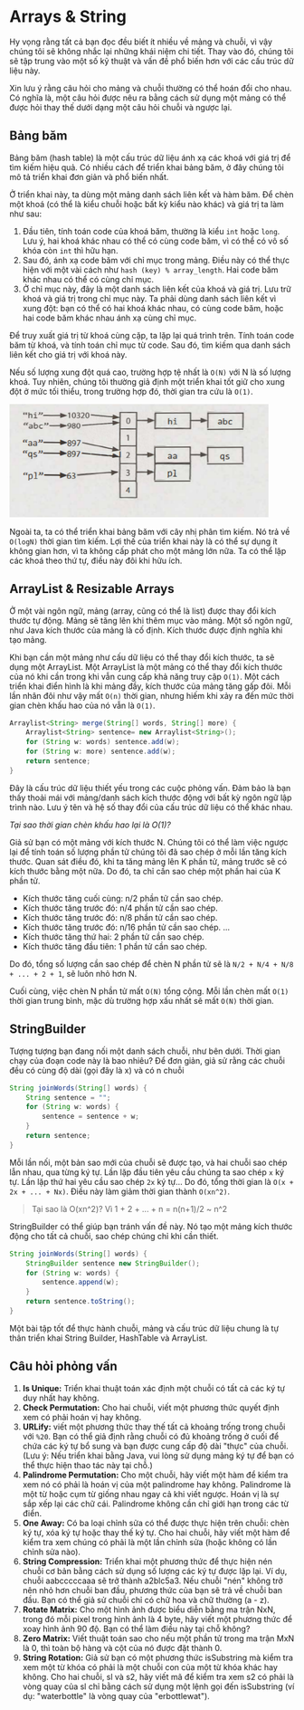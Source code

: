 # Arrays & String

Hy vọng rằng tất cả bạn đọc đều biết ít nhiều về mảng và chuỗi, vì vậy chúng tôi sẽ không nhắc lại những khái niệm chi tiết. Thay vào đó, chúng tôi sẽ tập trung vào một số kỹ thuật và vấn đề phổ biến hơn với các cấu trúc dữ liệu này.

Xin lưu ý rằng câu hỏi cho mảng và chuỗi thường có thể hoán đổi cho nhau. Có nghĩa là, một câu hỏi được nêu ra bằng cách sử dụng một mảng có thể được hỏi thay thế dưới dạng một câu hỏi chuỗi và ngược lại.

## Bảng băm

Bảng băm (hash table) là một cấu trúc dữ liệu ánh xạ các khoá với giá trị để tìm kiếm hiệu quả. Có nhiều cách để triển khai bảng băm, ở đây chúng tôi mô tả triển khai đơn giản và phổ biến nhất.

Ở triển khai này, ta dùng một mảng danh sách liên kết và hàm băm. Để chèn một khoá (có thể là kiểu chuỗi hoặc bất kỳ kiểu nào khác) và giá trị ta làm như sau:
1. Đầu tiên, tính toán code của khoá băm, thường là kiểu `int` hoặc `long`. Lưu ý, hai khoá khác nhau có thể có cùng code băm, vì có thể có vô số khóa còn `int` thì hữu hạn.
2. Sau đó, ánh xạ code băm với chỉ mục trong mảng. Điều này có thể thực hiện với một vài cách như `hash (key) % array_length`. Hai code băm khác nhau có thể có cùng chỉ mục.
3. Ở chỉ mục này, đây là một danh sách liên kết của khoá và giá trị. Lưu trữ khoá và giá trị trong chỉ mục này. Ta phải dùng danh sách liên kết vì xung đột: bạn có thể có hai khoá khác nhau, có cùng code băm, hoặc hai code băm khác nhau ánh xạ cùng chỉ mục.

Để truy xuất giá trị từ khoá cùng cặp, ta lặp lại quá trình trên. Tính toán code băm từ khoá, và tính toán chỉ mục từ code. Sau đó, tìm kiếm qua danh sách liên kết cho giá trị với khoá này.

Nếu số lượng xung đột quá cao, trường hợp tệ nhất là `O(N)` với N là số lượng khoá. Tuy nhiên, chúng tôi thường giả định một triển khai tốt giữ cho xung đột ở mức tối thiểu, trong trường hợp đó, thời gian tra cứu là `O(1)`.

![](./assets/hash-table.png)

Ngoài ta, ta có thể triển khai bảng băm với cây nhị phân tìm kiếm. Nó trả về `O(logN)` thời gian tìm kiếm. Lợi thế của triển khai này là có thể sự dụng ít không gian hơn, vì ta không cấp phát cho một mảng lớn nữa. Ta có thể lặp các khoá theo thứ tự, điều này đôi khi hữu ích.

## ArrayList & Resizable Arrays 

Ở một vài ngôn ngữ, mảng (array, cũng có thể là list) được thay đổi kích thước tự động. Mảng sẽ tăng lên khi thêm mục vào mảng. Một số ngôn ngữ, như Java kích thước của mảng là cố định. Kích thước được định nghĩa khi tạo mảng.

Khi bạn cần một mảng như cấu dữ liệu có thể thay đổi kích thước, ta sẽ dụng một ArrayList. Một ArrayList là một mảng có thể thay đổi kích thước của nó khi cần trong khi vẫn cung cấp khả năng truy cập `O(1)`. Một cách triển khai điển hình là khi mảng đầy, kích thước của mảng tăng gấp đôi. Mỗi lần nhân đôi như vậy mất `O(n)` thời gian, nhưng hiếm khi xảy ra đến mức thời gian chèn khấu hao của nó vẫn là `O(1)`.

```java
Arraylist<String> merge(String[] words, String[] more) {
    Arraylist<String> sentence= new Arraylist<String>();
    for (String w: words) sentence.add(w);
    for (String w: more) sentence.add(w);
    return sentence;
}
```

Đây là cấu trúc dữ liệu thiết yếu trong các cuộc phỏng vấn. Đảm bảo là bạn thấy thoải mái với mảng/danh sách kích thước động với bất kỳ ngôn ngữ lập trình nào. Lưu ý tên và hệ số thay đổi của cấu trúc dữ liệu có thể khác nhau.

*Tại sao thời gian chèn khấu hao lại là O(1)?*

Giả sử bạn có một mảng với kích thước N. Chúng tôi có thể làm việc ngược lại để tính toán số lượng phần tử chúng tôi đã sao chép ở mỗi lần tăng kích thước. Quan sát điều đó, khi ta tăng mảng lên K phần tử, mảng trước sẽ có kích thước bằng một nữa. Do đó, ta chỉ cần sao chép một phần hai của K phần tử.

- Kích thước tăng cuối cùng: n/2 phần tử cần sao chép.
- Kích thước tăng trước đó: n/4 phần tử cần sao chép.
- Kích thước tăng trước đó: n/8 phần tử cần sao chép.
- Kích thước tăng trước đó: n/16 phần tử cần sao chép.
...
- Kích thước tăng thứ hai: 2 phần tử cần sao chép.
- Kích thước tăng đầu tiên: 1 phần tử cần sao chép.

Do đó, tổng số lượng cần sao chép để chèn N phần tử sẽ là `N/2 + N/4 + N/8 + ... + 2 + 1`, sẽ luôn nhỏ hơn N.

Cuối cùng, việc chèn N phần tử mất `O(N)` tổng cộng. Mỗi lần chèn mất `O(1)` thời gian trung bình, mặc dù trường hợp xấu nhất sẽ mất `O(N)` thời gian.

## StringBuilder

Tượng tượng bạn đang nối một danh sách chuỗi, như bên dưới. Thời gian chạy của đoạn code này là bao nhiêu? Để đơn giản, giả sử rằng các chuỗi đều có cùng độ dài (gọi đây là x) và có n chuỗi

```java
String joinWords(String[] words) {
    String sentence = "";
    for (String w: words) {
        sentence = sentence + w;
    }
    return sentence;
}
```

Mỗi lần nối, một bản sao mới của chuỗi sẽ được tạo, và hai chuỗi sao chép lẫn nhau, qua từng ký tự. Lần lặp đầu tiên yêu cầu chúng ta sao chép `x` ký tự. Lần lặp thứ hai yêu cầu sao chép `2x` ký tự... Do đó, tổng thời gian là `O(x + 2x + ... + Nx)`. Điều này làm giảm thời gian thành `O(xn^2)`.

> Tại sao là O(xn^2)? Vì 1 + 2 + ... + n = n(n+1)/2 ~ n^2

StringBuilder có thể giúp bạn tránh vấn đề này. Nó tạo một mảng kích thước động cho tất cả chuỗi, sao chép chúng chỉ khi cần thiết.

```java
String joinWords(String[] words) {
    StringBuilder sentence new StringBuilder();
    for (String w: words) {
        sentence.append(w);
    }
    return sentence.toString();
}
```

Một bài tập tốt để thực hành chuỗi, mảng và cấu trúc dữ liệu chung là tự thân triển khai String Builder, HashTable và ArrayList.

## Câu hỏi phỏng vấn

1. **Is Unique:** Triển khai thuật toán xác định một chuỗi có tất cả các ký tự duy nhất hay không.
2. **Check Permutation:** Cho hai chuỗi, viết một phương thức quyết định xem có phải hoán vị hay không.
3. **URLify:** viết một phương thức thay thế tất cả khoảng trống trong chuỗi với `%20`. Bạn có thể giả định rằng chuỗi có đủ khoảng trống ở cuối để chứa các ký tự bổ sung và bạn được cung cấp độ dài "thực" của chuỗi. (Lưu ý: Nếu triển khai bằng Java, vui lòng sử dụng mảng ký tự để bạn có thể thực hiện thao tác này tại chỗ.)
4. **Palindrome Permutation:** Cho một chuỗi, hãy viết một hàm để kiểm tra xem nó có phải là hoán vị của một palindrome hay không. Palindrome là một từ hoặc cụm từ giống nhau ngay cả khi viết ngược. Hoán vị là sự sắp xếp lại các chữ cái. Palindrome không cần chỉ giới hạn trong các từ điển.
5. **One Away:** Có ba loại chỉnh sửa có thể được thực hiện trên chuỗi: chèn ký tự, xóa ký tự hoặc thay thế ký tự. Cho hai chuỗi, hãy viết một hàm để kiểm tra xem chúng có phải là một lần chỉnh sửa (hoặc không có lần chỉnh sửa nào).
6. **String Compression:** Triển khai một phương thức để thực hiện nén chuỗi cơ bản bằng cách sử dụng số lượng các ký tự được lặp lại. Ví dụ, chuỗi aabcccccaaa sẽ trở thành a2blc5a3. Nếu chuỗi "nén" không trở nên nhỏ hơn chuỗi ban đầu, phương thức của bạn sẽ trả về chuỗi ban đầu. Bạn có thể giả sử chuỗi chỉ có chữ hoa và chữ thường (a - z).
7. **Rotate Matrix:** Cho một hình ảnh được biểu diễn bằng ma trận NxN, trong đó mỗi pixel trong hình ảnh là 4 byte, hãy viết một phương thức để xoay hình ảnh 90 độ. Bạn có thể làm điều này tại chỗ không?
8. **Zero Matrix:** Viết thuật toán sao cho nếu một phần tử trong ma trận MxN là 0, thì toàn bộ hàng và cột của nó được đặt thành 0.
9. **String Rotation:** Giả sử bạn có một phương thức isSubstring mà kiểm tra xem một từ khóa có phải là một chuỗi con của một từ khóa khác hay không. Cho hai chuỗi, sl và s2, hãy viết mã để kiểm tra xem s2 có phải là vòng quay của sl chỉ bằng cách sử dụng một lệnh gọi đến isSubstring (ví dụ: "waterbottle" là vòng quay của "erbottlewat").